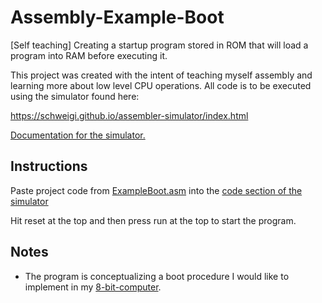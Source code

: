 # Assembly-Example-Boot

[Self teaching] Creating a startup program stored in ROM that will load a program into RAM before executing it.

This project was created with the intent of teaching myself assembly and learning more about low level CPU operations. All code is to be executed using the simulator found here:

https://schweigi.github.io/assembler-simulator/index.html

[Documentation for the simulator.](https://schweigi.github.io/assembler-simulator/instruction-set.html)

## Instructions

Paste project code from [ExampleBoot.asm](./ExampleBoot.asm) into the [code section of the simulator](https://i.imgur.com/UZ5j3Rn.png)

Hit reset at the top and then press run at the top to start the program.

## Notes

- The program is conceptualizing a boot procedure I would like to implement in my [8-bit-computer](https://github.com/SleepingFox88/8-Bit-Computer-Documentation).
